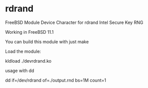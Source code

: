 # rdrand
FreeBSD Module Device Character for rdrand Intel Secure Key RNG

Working in FreeBSD 11.1 

You can build this module with just make 

Load the module:

kldload ./devrdrand.ko

usage with dd

dd if=/dev/rdrand of=./output.rnd bs=1M count=1


